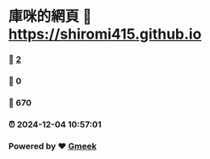 # 庫咪的網頁 :link: https://shiromi415.github.io 
### :page_facing_up: [2](https://shiromi415.github.io/tag.html) 
### :speech_balloon: 0 
### :hibiscus: 670 
### :alarm_clock: 2024-12-04 10:57:01 
### Powered by :heart: [Gmeek](https://github.com/Meekdai/Gmeek)
